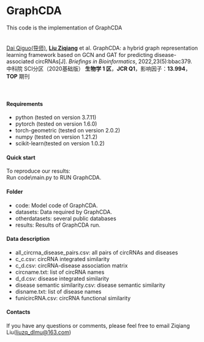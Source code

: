 # GraphCDA
This code is the implementation of GraphCDA
<br>
<br>
<br>
[Dai Qiguo(导师)](https://www.dlnu.edu.cn/comd/szdw66/rgzn/116969.html), [**Liu Ziqiang**](https://orcid.org/0000-0002-0002-4569) et al. GraphCDA: a hybrid graph representation learning framework based on GCN and GAT for predicting disease-associated circRNAs[J]. *Briefings in Bioinformatics*, 2022,23(5):bbac379.
<br>
中科院 SCI分区（2020基础版）  **生物学 1 区**，**JCR Q1**，影响因子：**13.994**，**TOP** 期刊 
<br>
<br>
<br>

#### Requirements

* python (tested on version 3.7.11)  
* pytorch (tested on version 1.6.0)  
* torch-geometric (tested on version 2.0.2)  
* numpy (tested on version 1.21.2)  
* scikit-learn(tested on version 1.0.2)  

#### Quick start

To reproduce our results:  
Run code\main.py to RUN GraphCDA.  

#### Folder

* code: Model code of GraphCDA.  
* datasets: Data required by GraphCDA.  
* otherdatasets: several public databases
* results: Results of GraphCDA run.




#### Data description
* all_circrna_disease_pairs.csv: all pairs of circRNAs and diseases  
* c_c.csv: circRNA integrated similarity  
* c_d.csv: circRNA-disease association matrix    
* circname.txt: list of circRNA names  
* d_d.csv: disease integrated similarity   
* disease semantic similarity.csv: disease semantic similarity  
* disname.txt: list of disease names  
* funicircRNA.csv: circRNA functional similarity  

#### Contacts

If you have any questions or comments, please feel free to email Ziqiang Liu(liuzq_dlmu@163.com) 



